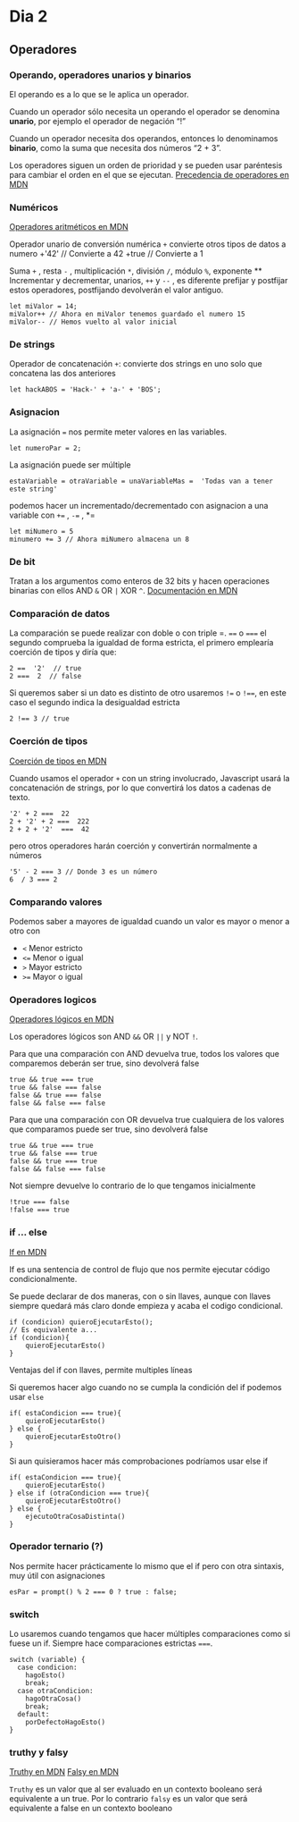 # Dia 2

## Operadores

### Operando, operadores unarios y binarios
El operando es a lo que se le aplica un operador.

Cuando un operador sólo necesita un operando el operador se denomina **unario**, por ejemplo el operador de negación “!”

Cuando un operador necesita dos operandos, entonces lo denominamos **binario**, como la suma que necesita dos números “2 + 3”.

Los operadores siguen un orden de prioridad y se pueden usar paréntesis para cambiar el orden en el que se ejecutan. [Precedencia de operadores en MDN](https://developer.mozilla.org/es/docs/Web/JavaScript/Referencia/Operadores/Operator_Precedence)

### Numéricos

[Operadores aritméticos en MDN](https://developer.mozilla.org/es/docs/Web/JavaScript/Referencia/Operadores/Aritm%C3%A9ticos)

Operador unario de conversión numérica  `+`  convierte otros tipos de datos a numero 
	+'42' // Convierte a 42
	+true // Convierte a 1

Suma  `+` , resta  `-` , multiplicación  `*`, división  `/`, módulo  `%`, exponente  ** 
Incrementar y decrementar, unarios,  `++`  y  `--` , es diferente prefijar y postfijar estos operadores, postfijando devolverán el valor antiguo.
 
	let miValor = 14;
	miValor++ // Ahora en miValor tenemos guardado el numero 15
	miValor-- // Hemos vuelto al valor inicial

### De strings

Operador de concatenación `+`: convierte dos strings en uno solo que concatena las dos anteriores  
	
	let hackABOS = 'Hack-' + 'a-' + 'BOS'; 

### Asignacion

La asignación `=` nos permite meter valores en las variables.

	let numeroPar = 2; 

La asignación puede ser múltiple

	estaVariable = otraVariable = unaVariableMas =  'Todas van a tener este string' 

podemos hacer un incrementado/decrementado con asignacion a una variable con `+=` , `-=` , *= 
	
	let miNumero = 5
	minumero += 3 // Ahora miNumero almacena un 8 

### De bit

Tratan a los argumentos como enteros de 32 bits y hacen operaciones binarias con ellos
AND  `&`  OR  `|`  XOR  `^`. [Documentación en MDN](https://developer.mozilla.org/en-US/docs/Web/JavaScript/Reference/Operators/Bitwise_Operators)

### Comparación de datos

La comparación se puede realizar con doble o con triple =. `==`  o `===`  el segundo comprueba la igualdad de forma estricta, el primero emplearía coerción de tipos y diría que:

	2 ==  '2'  // true
	2 ===  2  // false

Si queremos saber si un dato es distinto de otro usaremos `!=` o `!==`, en este caso el segundo indica la desigualdad estricta

	2 !== 3 // true

### Coerción de tipos

[Coerción de tipos en MDN](https://developer.mozilla.org/en-US/docs/Glossary/Type_coercion)

Cuando usamos el operador `+` con un string involucrado, Javascript usará la concatenación de strings, por lo que convertirá los datos a cadenas de texto.

	'2' + 2 ===  22 
	2 + '2' + 2 ===  222 
	2 + 2 + '2'  ===  42 

pero otros operadores harán coerción y convertirán normalmente a números

	'5' - 2 === 3 // Donde 3 es un número
	6  / 3 === 2

### Comparando valores

Podemos saber a mayores de igualdad cuando un valor es mayor o menor a otro con 

* `<` Menor estricto 
* `<=` Menor o igual
* `>` Mayor estricto
* `>=` Mayor o igual

### Operadores logicos

[Operadores lógicos en MDN](https://developer.mozilla.org/es/docs/Web/JavaScript/Referencia/Operadores/Operadores_l%C3%B3gicos)

Los operadores lógicos son AND `&&` OR `||` y NOT `!`.

Para que una comparación con AND devuelva true, todos los valores que comparemos deberán ser true, sino devolverá false

	true && true === true
	true && false === false
	false && true === false
	false && false === false

Para que una comparación con OR devuelva true cualquiera de los valores que comparamos puede ser true, sino devolverá false

	true && true === true
	true && false === true
	false && true === true
	false && false === false

Not siempre devuelve lo contrario de lo que tengamos inicialmente

	!true === false
	!false === true

### if ... else

[If en MDN](https://developer.mozilla.org/es/docs/Web/JavaScript/Referencia/Sentencias/if...else)

If es una sentencia de control de flujo que nos permite ejecutar código condicionalmente.

Se puede declarar de dos maneras, con o sin llaves, aunque con llaves siempre quedará más claro donde empieza y acaba el codigo condicional.

	if (condicion) quieroEjecutarEsto();
	// Es equivalente a...
	if (condicion){
		quieroEjecutarEsto()
	}

Ventajas del if con llaves, permite multiples líneas

Si queremos hacer algo cuando no se cumpla la condición del if podemos usar `else`

	if( estaCondicion === true){
		quieroEjecutarEsto()
	} else {
		quieroEjecutarEstoOtro()
	}

Si aun quisieramos hacer más comprobaciones podríamos usar else if

	if( estaCondicion === true){
		quieroEjecutarEsto()
	} else if (otraCondicion === true){
		quieroEjecutarEstoOtro()
	} else {
		ejecutoOtraCosaDistinta()
	}

### Operador ternario (?)

Nos permite hacer prácticamente lo mismo que el if pero con otra sintaxis, muy útil con asignaciones

	esPar = prompt() % 2 === 0 ? true : false;

### switch

Lo usaremos cuando tengamos que hacer múltiples comparaciones como si fuese un if. Siempre hace comparaciones estrictas `===`.


	switch (variable) {
	  case condicion:
	  	hagoEsto()
	  	break;
	  case otraCondicion:
		hagoOtraCosa()
	  	break;
	  default:
	  	porDefectoHagoEsto()
	}

### truthy y falsy

[Truthy en MDN](https://developer.mozilla.org/es/docs/Glossary/Truthy)
[Falsy en MDN](https://developer.mozilla.org/es/docs/Glossary/Falsy)

`Truthy` es un valor que al ser evaluado en un contexto booleano será equivalente a un true. Por lo contrario `falsy` es un valor que será equivalente a false en un contexto booleano
